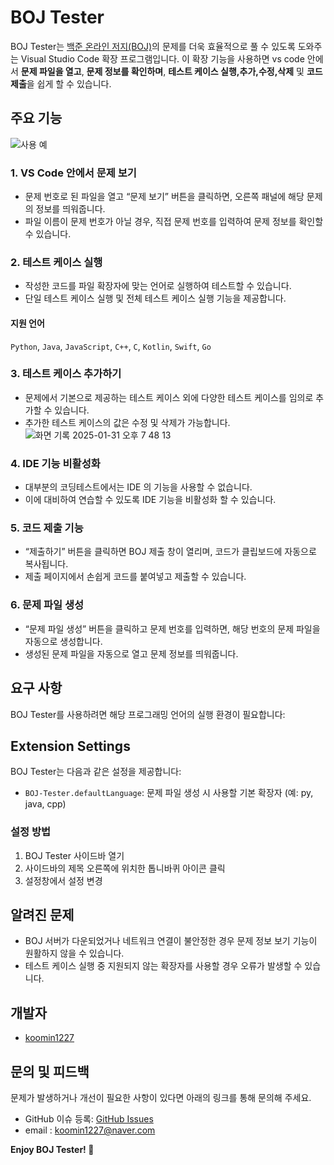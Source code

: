 # BOJ Tester

BOJ Tester는 [백준 온라인 저지(BOJ)](https://www.acmicpc.net)의 문제를 더욱 효율적으로 풀 수 있도록 도와주는 Visual Studio Code 확장 프로그램입니다.
이 확장 기능을 사용하면 vs code 안에서 **문제 파일을 열고**, **문제 정보를 확인하며**, **테스트 케이스 실행,추가,수정,삭제** 및 **코드 제출**을 쉽게 할 수 있습니다.

## 주요 기능
![사용 예](https://github.com/user-attachments/assets/7a163b5f-3525-4a39-97d7-84217c5e3a0d)

### 1. VS Code 안에서 문제 보기
- 문제 번호로 된 파일을 열고 “문제 보기” 버튼을 클릭하면, 오른쪽 패널에 해당 문제의 정보를 띄워줍니다.
- 파일 이름이 문제 번호가 아닐 경우, 직접 문제 번호를 입력하여 문제 정보를 확인할 수 있습니다.

### 2. 테스트 케이스 실행
- 작성한 코드를 파일 확장자에 맞는 언어로 실행하여 테스트할 수 있습니다.
- 단일 테스트 케이스 실행 및 전체 테스트 케이스 실행 기능을 제공합니다.
#### 지원 언어
`Python`, `Java`, `JavaScript`, `C++`, `C`, `Kotlin`, `Swift`, `Go`

### 3. 테스트 케이스 추가하기
- 문제에서 기본으로 제공하는 테스트 케이스 외에 다양한 테스트 케이스를 임의로 추가할 수 있습니다.
- 추가한 테스트 케이스의 값은 수정 및 삭제가 가능합니다.
![화면 기록 2025-01-31 오후 7 48 13](https://github.com/user-attachments/assets/0368085c-b8a3-4563-ad36-70295f14cc03)

### 4. IDE 기능 비활성화
- 대부분의 코딩테스트에서는 IDE 의 기능을 사용할 수 없습니다. 
- 이에 대비하여 연습할 수 있도록 IDE 기능을 비활성화 할 수 있습니다.

### 5. 코드 제출 기능
- “제출하기” 버튼을 클릭하면 BOJ 제출 창이 열리며, 코드가 클립보드에 자동으로 복사됩니다.
- 제출 페이지에서 손쉽게 코드를 붙여넣고 제출할 수 있습니다.

### 6. 문제 파일 생성
- “문제 파일 생성” 버튼을 클릭하고 문제 번호를 입력하면, 해당 번호의 문제 파일을 자동으로 생성합니다.
- 생성된 문제 파일을 자동으로 열고 문제 정보를 띄워줍니다.

## 요구 사항

BOJ Tester를 사용하려면 해당 프로그래밍 언어의 실행 환경이 필요합니다:




## Extension Settings
BOJ Tester는 다음과 같은 설정을 제공합니다:

* `BOJ-Tester.defaultLanguage`: 문제 파일 생성 시 사용할 기본 확장자 (예: py, java, cpp)
### 설정 방법
1. BOJ Tester 사이드바 열기
2. 사이드바의 제목 오른쪽에 위치한 톱니바퀴 아이콘 클릭
3. 설정창에서 설정 변경

## 알려진 문제

- BOJ 서버가 다운되었거나 네트워크 연결이 불안정한 경우 문제 정보 보기 기능이 원활하지 않을 수 있습니다.
- 테스트 케이스 실행 중 지원되지 않는 확장자를 사용할 경우 오류가 발생할 수 있습니다.

## 개발자
- [koomin1227](https://github.com/koomin1227)

## 문의 및 피드백

문제가 발생하거나 개선이 필요한 사항이 있다면 아래의 링크를 통해 문의해 주세요.
- GitHub 이슈 등록: [GitHub Issues](https://github.com/koomin1227/BOJ-Tester/issues)
- email : koomin1227@naver.com

**Enjoy BOJ Tester! 🚀**
